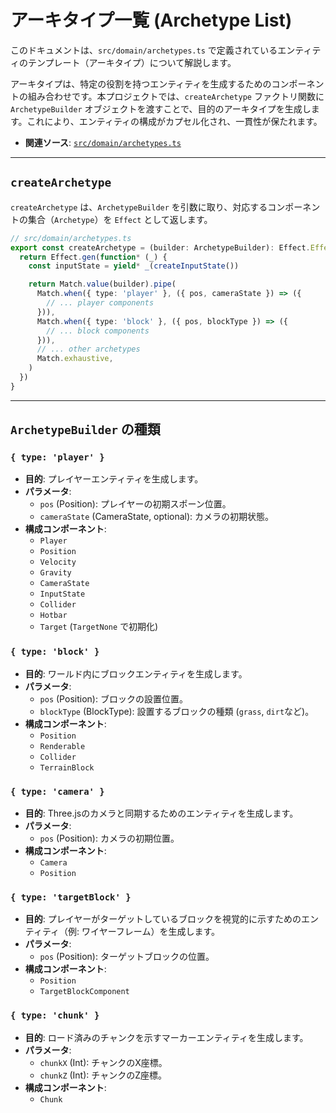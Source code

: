 # アーキタイプ一覧 (Archetype List)

このドキュメントは、`src/domain/archetypes.ts` で定義されているエンティティのテンプレート（アーキタイプ）について解説します。

アーキタイプは、特定の役割を持つエンティティを生成するためのコンポーネントの組み合わせです。本プロジェクトでは、`createArchetype` ファクトリ関数に `ArchetypeBuilder` オブジェクトを渡すことで、目的のアーキタイプを生成します。これにより、エンティティの構成がカプセル化され、一貫性が保たれます。

- **関連ソース**: [`src/domain/archetypes.ts`](../../src/domain/archetypes.ts)

---

## `createArchetype`

`createArchetype` は、`ArchetypeBuilder` を引数に取り、対応するコンポーネントの集合（`Archetype`）を `Effect` として返します。

```typescript
// src/domain/archetypes.ts
export const createArchetype = (builder: ArchetypeBuilder): Effect.Effect<Archetype> => {
  return Effect.gen(function* (_) {
    const inputState = yield* _(createInputState())

    return Match.value(builder).pipe(
      Match.when({ type: 'player' }, ({ pos, cameraState }) => ({
        // ... player components
      })),
      Match.when({ type: 'block' }, ({ pos, blockType }) => ({
        // ... block components
      })),
      // ... other archetypes
      Match.exhaustive,
    )
  })
}
```

---

## `ArchetypeBuilder` の種類

### `{ type: 'player' }`

- **目的**: プレイヤーエンティティを生成します。
- **パラメータ**:
  - `pos` (Position): プレイヤーの初期スポーン位置。
  - `cameraState` (CameraState, optional): カメラの初期状態。
- **構成コンポーネント**:
  - `Player`
  - `Position`
  - `Velocity`
  - `Gravity`
  - `CameraState`
  - `InputState`
  - `Collider`
  - `Hotbar`
  - `Target` (`TargetNone` で初期化)

### `{ type: 'block' }`

- **目的**: ワールド内にブロックエンティティを生成します。
- **パラメータ**:
  - `pos` (Position): ブロックの設置位置。
  - `blockType` (BlockType): 設置するブロックの種類 (`grass`, `dirt`など)。
- **構成コンポーネント**:
  - `Position`
  - `Renderable`
  - `Collider`
  - `TerrainBlock`

### `{ type: 'camera' }`

- **目的**: Three.jsのカメラと同期するためのエンティティを生成します。
- **パラメータ**:
  - `pos` (Position): カメラの初期位置。
- **構成コンポーネント**:
  - `Camera`
  - `Position`

### `{ type: 'targetBlock' }`

- **目的**: プレイヤーがターゲットしているブロックを視覚的に示すためのエンティティ（例: ワイヤーフレーム）を生成します。
- **パラメータ**:
  - `pos` (Position): ターゲットブロックの位置。
- **構成コンポーネント**:
  - `Position`
  - `TargetBlockComponent`

### `{ type: 'chunk' }`

- **目的**: ロード済みのチャンクを示すマーカーエンティティを生成します。
- **パラメータ**:
  - `chunkX` (Int): チャンクのX座標。
  - `chunkZ` (Int): チャンクのZ座標。
- **構成コンポーネント**:
  - `Chunk`
